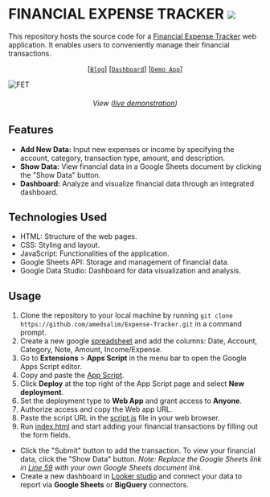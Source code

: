 # FINANCIAL EXPENSE TRACKER <img src="https://hits.sh/github.com/amedsalim/Text-to-SQL-Generator.svg?label=views&color=green"></a>

This repository hosts the source code for a <a href="https://amedsalim.github.io/Expense-Tracker/">Financial Expense Tracker</a> web application. It enables users to conveniently manage their financial transactions.

<div align="center">
  
[[`Blog`](https://amedsalim.github.io/posts/expense-tracker/)] [[`Dashboard`](https://lookerstudio.google.com/embed/reporting/b077f790-5aaa-41b8-a5b0-846bfe006331/page/vetwD)] [[`Demo App`](https://amedsalim.github.io/Expense-Tracker/)]
  
</div>

![FET](https://github.com/amedsalim/Expense-Tracker/assets/126220185/fa74bf6a-59bd-4ee2-8fa0-17d6b42cdfc1)
<h6 align="center">View (<a href="https://amedsalim.github.io/Expense-Tracker/">live demonstration</a>)</h6>

## Features
- **Add New Data:** Input new expenses or income by specifying the account, category, transaction type, amount, and description.
- **Show Data:** View financial data in a Google Sheets document by clicking the "Show Data" button.
- **Dashboard:** Analyze and visualize financial data through an integrated dashboard.

## Technologies Used
- HTML: Structure of the web pages.
- CSS: Styling and layout.
- JavaScript: Functionalities of the application.
- Google Sheets API: Storage and management of financial data.
- Google Data Studio: Dashboard for data visualization and analysis.

## Usage
1. Clone the repository to your local machine by running `git clone https://github.com/amedsalim/Expense-Tracker.git` in a command prompt.
2. Create a new google [spreadsheet](https://docs.google.com/spreadsheets/u/0/?ec=asw-sheets-hero-goto) and add the columns: Date, Account, Category, Note, Amount, Income/Expense.
3. Go to **Extensions** > **Apps Script** in the menu bar to open the Google Apps Script editor.
4. Copy and paste the [App Script](AppsScript.js).
5. Click **Deploy** at the top right of the App Script page and select **New deployment**.
6. Set the deployment type to **Web App** and grant access to **Anyone**.
7. Authorize access and copy the Web app URL.
8. Paste the script URL in the [script.js](https://github.com/amedsalim/Expense-Tracker/blob/220ad13dc0b7492b21b323e886e7a43aa19f4814/assets/js/script.js#L6) file in your web browser.
9. Run [index.html](index.html) and start adding your financial transactions by filling out the form fields.

- Click the "Submit" button to add the transaction. To view your financial data, click the "Show Data" button. _Note: Replace the Google Sheets link in [Line 59](https://github.com/amedsalim/Expense-Tracker/blob/485e6c66240e63e37c4f38c8b5e06514f37e4996/index.html#L59) with your own Google Sheets document link._
- Create a new dashboard in <a href="https://lookerstudio.google.com/u/0/">Looker studio</a> and connect your data to report via **Google Sheets** or **BigQuery** connectors.

